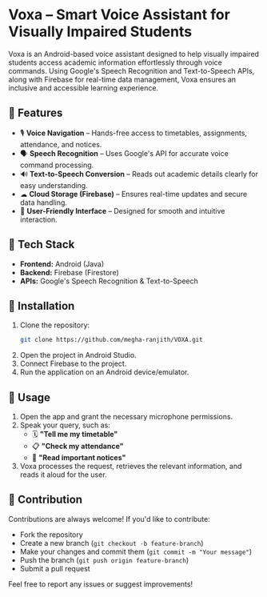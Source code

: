 # Voxa – Smart Voice Assistant for Visually Impaired Students  

Voxa is an Android-based voice assistant designed to help visually impaired students access academic information effortlessly through voice commands. Using Google's Speech Recognition and Text-to-Speech APIs, along with Firebase for real-time data management, Voxa ensures an inclusive and accessible learning experience.  

## 📌 Features  

- 🎙 **Voice Navigation** – Hands-free access to timetables, assignments, attendance, and notices.  
- 🗣 **Speech Recognition** – Uses Google's API for accurate voice command processing.  
- 🔊 **Text-to-Speech Conversion** – Reads out academic details clearly for easy understanding.   
- ☁ **Cloud Storage (Firebase)** – Ensures real-time updates and secure data handling.  
- 🎯 **User-Friendly Interface** – Designed for smooth and intuitive interaction.  

## 🚀 Tech Stack  
 
- **Frontend:** Android (Java)  
- **Backend:** Firebase (Firestore)  
- **APIs:** Google's Speech Recognition & Text-to-Speech  
 
## 🔧 Installation  

1. Clone the repository:   
   ```bash
   git clone https://github.com/megha-ranjith/VOXA.git
   ```
2. Open the project in Android Studio.
3. Connect Firebase to the project.
4. Run the application on an Android device/emulator.

## 📜 Usage  

1. Open the app and grant the necessary microphone permissions.  
2. Speak your query, such as:  
   - 🗓 **"Tell me my timetable"**  
   - 📋 **"Check my attendance"**  
   - 📢 **"Read important notices"**  
3. Voxa processes the request, retrieves the relevant information, and reads it aloud for the user.  

## 🤝 Contribution  

Contributions are always welcome! If you'd like to contribute:  
- Fork the repository  
- Create a new branch (`git checkout -b feature-branch`)  
- Make your changes and commit them (`git commit -m "Your message"`)  
- Push the branch (`git push origin feature-branch`)  
- Submit a pull request  

Feel free to report any issues or suggest improvements!  
